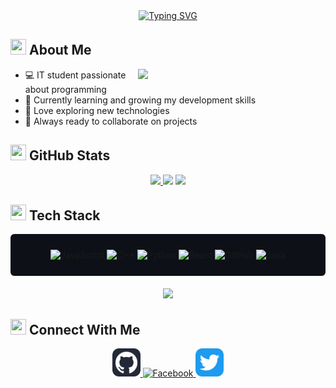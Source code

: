 <div align="center">
  <!-- Animated Greeting -->
  <div style="margin-bottom: 20px;">
    <a href="https://git.io/typing-svg">
      <img src="https://readme-typing-svg.demolab.com?font=JetBrains+Mono&weight=600&size=28&duration=3500&pause=1000&color=00FFF2&center=true&vCenter=true&random=false&width=435&lines=Hi+there%2C+I'm+Karl!+%F0%9F%94%A5;%3C%F0%9F%92%BB+IT+Student+%2F%3E;%7B+Developer+in+Progress+%7D" alt="Typing SVG" />
    </a>
  </div>
</div>

<!-- About Me Section with Floating Animation -->
<h2>
  <img src="https://cdn.jsdelivr.net/gh/heydrdev/devtools@main/emojis/telegram/technologist.gif" width="25px" height="25px"/>
  About Me
</h2>

<img align="right" src="https://raw.githubusercontent.com/trinib/trinib/a5f17399d881c5651a89bfe4a621014c08346cf0/images/terminal.gif" width="300">

- 💻 IT student passionate about programming
- 🌱 Currently learning and growing my development skills
- 🚀 Love exploring new technologies
- 🎯 Always ready to collaborate on projects

<!-- GitHub Stats with Animation -->
<h2>
  <img src="https://cdn.jsdelivr.net/gh/heydrdev/devtools@main/emojis/telegram/bar-chart.gif" width="25px" height="25px"/>
  GitHub Stats
</h2>

<div align="center">
  <!-- Custom Styled Stats -->
  <a href="https://github.com/karl2522">
    <img height="180em" src="https://github-readme-stats.vercel.app/api?username=karl2522&show_icons=true&title_color=00fff2&text_color=ffffff&icon_color=00fff2&bg_color=0d1117&hide_border=true&include_all_commits=true&count_private=true&custom_title=Karl's+GitHub+Journey"/>
  </a>
  
  <!-- Animated Languages Chart -->
  <img src="https://github-readme-stats.vercel.app/api/top-langs/?username=karl2522&layout=compact&title_color=00fff2&text_color=ffffff&bg_color=0d1117&hide_border=true&langs_count=6"/>
  
  <!-- Animated Activity Graph -->
  <img src="https://github-readme-activity-graph.vercel.app/graph?username=karl2522&bg_color=0d1117&color=00fff2&line=00ff95&point=ffffff&area=true&hide_border=true"/>
</div>

<!-- Tech Stack with Hover Animation -->
<h2>
 <img src="https://media.giphy.com/media/v1.Y2lkPTc5MGI3NjExcGN4Y3FlNmJ0bWx0MW93NzVyYmttNXE1bWRwN2F6ZDV0YnBxbG92eiZlcD12MV9pbnRlcm5hbF9naWZfYnlfaWQmY3Q9cw/jSKBmKkvo2dPQQtsR1/giphy.gif" width="25px" height="25px"/>
  Tech Stack
</h2>

<div align="center">
  <!-- Tech Icons with Hover Effect -->
  <div style="background: #0d1117; padding: 25px; border-radius: 6px;">
    <img src="https://techstack-generator.vercel.app/js-icon.svg" alt="JavaScript" width="65" height="65" />
    <img src="https://techstack-generator.vercel.app/cpp-icon.svg" alt="C++" width="65" height="65" />
    <img src="https://techstack-generator.vercel.app/python-icon.svg" alt="Python" width="65" height="65" />
    <img src="https://techstack-generator.vercel.app/react-icon.svg" alt="React" width="65" height="65" />
    <img src="https://techstack-generator.vercel.app/github-icon.svg" alt="GitHub" width="65" height="65" />
    <img src="https://techstack-generator.vercel.app/java-icon.svg" alt="Java" width="65" height="65" />
  </div>
  
  <!-- Additional Tech Icons with Animation -->
  <div style="margin-top: 20px;">
    <img src="https://skillicons.dev/icons?i=html,css,nodejs,django,vite,git,vscode,mysql,androidstudio,postman&perline=5" />
  </div>
</div>

<!-- Connect Section with Animated Icons -->
<h2>
  <img src="https://cdn.jsdelivr.net/gh/heydrdev/devtools@main/emojis/telegram/handshake.gif" width="25px" height="25px"/>
  Connect With Me
</h2>

<div align="center">
  <a href="https://github.com/karl2522" target="_blank">
    <img src="https://raw.githubusercontent.com/tandpfun/skill-icons/main/icons/Github-Dark.svg" width="45" height="45" alt="GitHub"/>
  </a>
  <a href="https://www.facebook.com/jaredkarl2" target="_blank">
    <img src="https://raw.githubusercontent.com/tandpfun/skill-icons/main/icons/Facebook.svg" width="45" height="45" alt="Facebook"/>
  </a>
  <a href="https://x.com/jaerhead" target="_blank">
    <img src="https://raw.githubusercontent.com/tandpfun/skill-icons/main/icons/Twitter.svg" width="45" height="45" alt="Twitter"/>
  </a>
</div>




